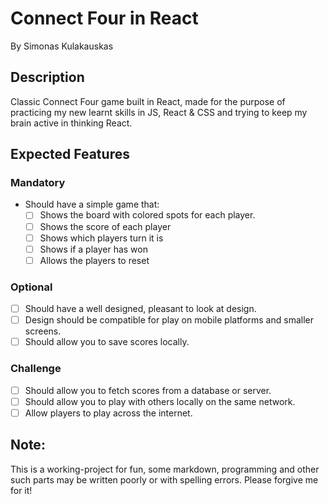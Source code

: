 # Connect Four in React

By Simonas Kulakauskas

## Description

Classic Connect Four game built in React, made for the purpose of practicing my new learnt skills in JS, React & CSS and trying to keep my brain active in thinking React.

## Expected Features

### Mandatory

- Should have a simple game that:
  - [ ] Shows the board with colored spots for each player.
  - [ ] Shows the score of each player
  - [ ] Shows which players turn it is
  - [ ] Shows if a player has won
  - [ ] Allows the players to reset

### Optional

- [ ] Should have a well designed, pleasant to look at design.
- [ ] Design should be compatible for play on mobile platforms and smaller screens.
- [ ] Should allow you to save scores locally.

### Challenge

- [ ] Should allow you to fetch scores from a database or server.
- [ ] Should allow you to play with others locally on the same network.
- [ ] Allow players to play across the internet.

## Note:

This is a working-project for fun, some markdown, programming and other such parts may be written poorly or with spelling errors. Please forgive me for it!
